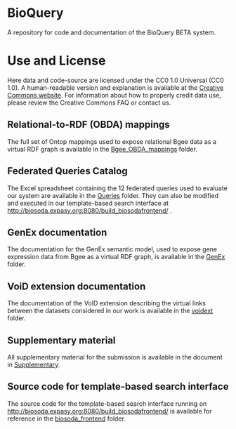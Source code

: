 # BioQuery 
A repository for code and documentation of the BioQuery BETA system.

# Use and License

Here data and code-source are licensed under the CC0 1.0 Universal (CC0 1.0). A human-readable version and explanation is available at the 
[Creative Commons website](https://creativecommons.org/publicdomain/zero/1.0/deed.en). For information about how to properly credit data use, 
please review the Creative Commons FAQ or contact us.

## Relational-to-RDF (OBDA) mappings

The full set of Ontop mappings used to expose relational Bgee data as a virtual RDF graph is available in the [Bgee_OBDA_mappings](Bgee_OBDA_mappings) folder.

## Federated Queries Catalog

The Excel spreadsheet containing the 12 federated queries used to evaluate our system are available in the [Queries](Queries) folder. They can also be modified and executed in our template-based search interface at http://biosoda.expasy.org:8080/build_biosodafrontend/ .

## GenEx documentation

The documentation for the GenEx semantic model, used to expose gene expression data from Bgee as a virtual RDF graph, is available in the [GenEx](GenEx) folder.

## VoiD extension documentation

The documentation of the VoID extension describing the virtual links between the datasets considered in our work is available in the [voidext](voidext) folder.

## Supplementary material

All supplementary material for the submission is available in the document in [Supplementary](Supplementary).

## Source code for template-based search interface

The source code for the template-based search interface running on http://biosoda.expasy.org:8080/build_biosodafrontend/ is available for reference in the [biosoda_frontend](biosoda_frontend) folder.
